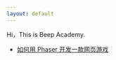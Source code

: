 ```yaml
---
layout: default
---
```


Hi，This is Beep Academy.

- [如何用 Phaser 开发一款网页游戏](https://beepcrypto.github.io/episodes/phaser.html)

